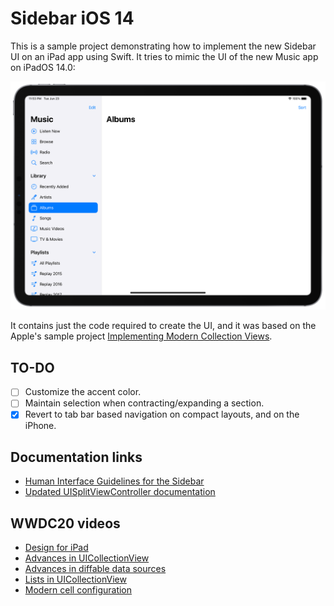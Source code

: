 # Sidebar iOS 14

This is a sample project demonstrating how to implement the new Sidebar UI on an iPad app using Swift. It tries to mimic the UI of the new Music app on iPadOS 14.0:

![Preview.png](Preview.png)

It contains just the code required to create the UI, and it was based on the Apple's sample project  [Implementing Modern Collection Views](https://developer.apple.com/documentation/uikit/views_and_controls/collection_views/implementing_modern_collection_views).

## TO-DO

- [ ] Customize the accent color.
- [ ] Maintain selection when contracting/expanding a section.
- [x] Revert to tab bar based navigation on compact layouts, and on the iPhone.

## Documentation links

- [Human Interface Guidelines for the Sidebar](https://developer.apple.com/design/human-interface-guidelines/ios/bars/sidebars/)
- [Updated UISplitViewController documentation](https://developer.apple.com/documentation/uikit/uisplitviewcontroller)

## WWDC20 videos

- [Design for iPad](https://developer.apple.com/videos/play/wwdc2020/10206/)
- [Advances in UICollectionView](https://developer.apple.com/videos/play/wwdc2020/10097/)
- [Advances in diffable data sources](https://developer.apple.com/videos/play/wwdc2020/10045/)
- [Lists in UICollectionView](https://developer.apple.com/videos/play/wwdc2020/10026/)
- [Modern cell configuration](https://developer.apple.com/videos/play/wwdc2020/10027/)